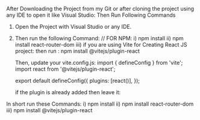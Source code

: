 After Downloading the Project from my Git or after cloning the project using any IDE to open it like Visual Studio:
Then Run Following Commands
1) Open the Project with Visual Studio or any IDE.
2) Then run the following Command:
    //   FOR NPM: 
    i) npm install
   ii) npm install react-router-dom
   iii) if you are using Vite for Creating React JS project:
         then run :
           npm install @vitejs/plugin-react

   Then, update your vite.config.js:
    import { defineConfig } from 'vite';
     import react from '@vitejs/plugin-react';

   export default defineConfig({
        plugins: [react()],
   });

   if the plugin is already added then leave it:



In short run these Commands:
    i) npm install
    ii) npm install react-router-dom
    iii) npm install @vitejs/plugin-react
   
